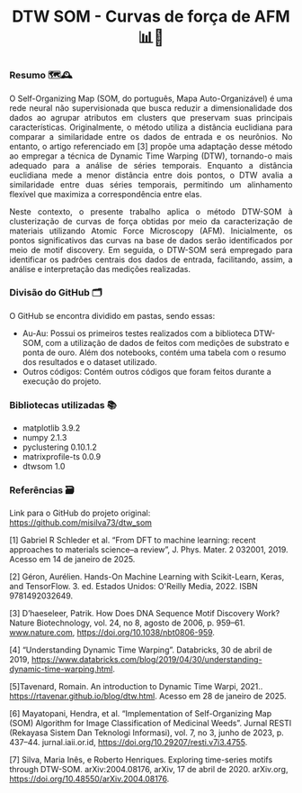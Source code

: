 # <p align="center"> **DTW SOM - Curvas de força de AFM** 📊💪 </p>
### **Resumo** 🗺️🕰️
<p align="justify">
O Self-Organizing Map (SOM, do português, Mapa Auto-Organizável) é uma rede neural não supervisionada que busca reduzir a dimensionalidade dos dados ao agrupar atributos em clusters que preservam suas principais características. Originalmente, o método utiliza a distância euclidiana para comparar a similaridade entre os dados de entrada e os neurônios. No entanto, o artigo referenciado em [3] propõe uma adaptação desse método ao empregar a técnica de Dynamic Time Warping (DTW), tornando-o mais adequado para a análise de séries temporais. Enquanto a distância euclidiana mede a menor distância entre dois pontos, o DTW avalia a similaridade entre duas séries temporais, permitindo um alinhamento flexível que maximiza a correspondência entre elas. 
</p>

<p align="justify">
Neste contexto, o presente trabalho aplica o método DTW-SOM à clusterização de curvas de força obtidas por meio da caracterização de materiais utilizando Atomic Force Microscopy (AFM). Inicialmente, os pontos significativos das curvas na base de dados serão identificados por meio de motif discovery. Em seguida, o DTW-SOM será empregado para identificar os padrões centrais dos dados de entrada, facilitando, assim, a análise e interpretação das medições realizadas.
</p>

### **Divisão do GitHub** 🗂️
O GitHub se encontra dividido em pastas, sendo essas:
<ul>
  <li>Au-Au: Possui os primeiros testes realizados com a biblioteca DTW-SOM, com a utilização de dados de feitos com medições de substrato e ponta de ouro. Além dos notebooks, contém uma tabela com o resumo dos resultados e o dataset utilizado. </li>
  <li>Outros códigos: Contém outros códigos que foram feitos durante a execução do projeto. </li>
</ul>

### Bibliotecas utilizadas 📚
* matplotlib 3.9.2
* numpy  2.1.3
* pyclustering 0.10.1.2
* matrixprofile-ts 0.0.9
* dtwsom 1.0

### Referências 🗃️
Link para o GitHub do projeto original: https://github.com/misilva73/dtw_som

[1] Gabriel R Schleder et al. “From DFT to machine learning: recent approaches to materials science–a review”, J. Phys. Mater. 2 032001, 2019. Acesso em 14 de janeiro de 2025.

[2] Géron, Aurélien. Hands-On Machine Learning with Scikit-Learn, Keras, and TensorFlow. 3. ed. Estados Unidos: O'Reilly Media, 2022. ISBN 9781492032649.

[3] D’haeseleer, Patrik. How Does DNA Sequence Motif Discovery Work? Nature Biotechnology, vol. 24, no 8, agosto de 2006, p. 959–61. www.nature.com, https://doi.org/10.1038/nbt0806-959.

[4] “Understanding Dynamic Time Warping”. Databricks, 30 de abril de 2019, https://www.databricks.com/blog/2019/04/30/understanding-dynamic-time-warping.html.

[5]Tavenard, Romain. An introduction to Dynamic Time Warpi, 2021.. https://rtavenar.github.io/blog/dtw.html. Acesso em 28 de janeiro de 2025.

[6] Mayatopani, Hendra, et al. “Implementation of Self-Organizing Map (SOM) Algorithm for Image Classification of Medicinal Weeds”. Jurnal RESTI (Rekayasa Sistem Dan Teknologi Informasi), vol. 7, no 3, junho de 2023, p. 437–44. jurnal.iaii.or.id, https://doi.org/10.29207/resti.v7i3.4755.

[7] Silva, Maria Inês, e Roberto Henriques. Exploring time-series motifs through DTW-SOM. arXiv:2004.08176, arXiv, 17 de abril de 2020. arXiv.org, https://doi.org/10.48550/arXiv.2004.08176.
</p>

